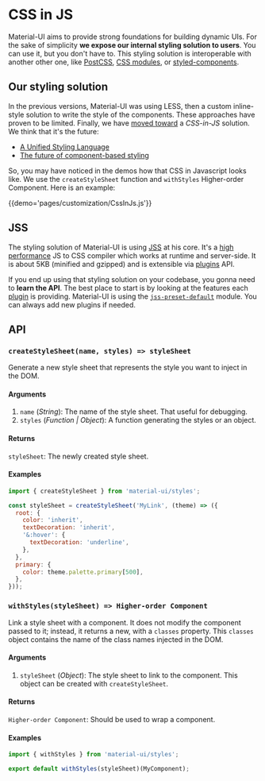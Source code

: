 # CSS in JS

Material-UI aims to provide strong foundations for building dynamic UIs.
For the sake of simplicity **we expose our internal styling solution to users**.
You can use it, but you don't have to. This styling solution is interoperable with another other one, like [PostCSS](https://github.com/postcss/postcss), [CSS modules](https://github.com/css-modules), or [styled-components](https://github.com/styled-components/styled-components).

## Our styling solution

In the previous versions, Material-UI was using LESS, then a custom inline-style solution to write the style of the components.
These approaches have proven to be limited.
Finally, we have [moved toward](https://github.com/oliviertassinari/a-journey-toward-better-style) a *CSS-in-JS* solution. We think that it's the future:
- [A Unified Styling Language](https://medium.com/seek-blog/a-unified-styling-language-d0c208de2660)
- [The future of component-based styling](https://medium.freecodecamp.com/css-in-javascript-the-future-of-component-based-styling-70b161a79a32)

So, you may have noticed in the demos how that CSS in Javascript looks like.
We use the `createStyleSheet` function and `withStyles` Higher-order Component.
Here is an example:

{{demo='pages/customization/CssInJs.js'}}

## JSS

The styling solution of Material-UI is using [JSS](https://github.com/cssinjs/jss) at his core.
It's a [high performance](https://github.com/cssinjs/jss/blob/master/docs/performance.md) JS to CSS compiler which works at runtime and server-side.
It is about 5KB (minified and gzipped) and is extensible via [plugins](https://github.com/cssinjs/jss/blob/master/docs/plugins.md) API.

If you end up using that styling solution on your codebase, you gonna need to **learn the API**.
The best place to start is by looking at the features each [plugin](http://cssinjs.org/plugins) is providing. Material-UI is using the [`jss-preset-default`](http://cssinjs.org/jss-preset-default) module. You can always add new plugins if needed.

## API

### `createStyleSheet(name, styles) => styleSheet`

Generate a new style sheet that represents the style you want to inject in the DOM.

#### Arguments

1. `name` (*String*): The name of the style sheet. That useful for debugging.
2. `styles` (*Function | Object*): A function generating the styles or an object.

#### Returns

`styleSheet`: The newly created style sheet.

#### Examples

```js
import { createStyleSheet } from 'material-ui/styles';

const styleSheet = createStyleSheet('MyLink', (theme) => ({
  root: {
    color: 'inherit',
    textDecoration: 'inherit',
    '&:hover': {
      textDecoration: 'underline',
    },
  },
  primary: {
    color: theme.palette.primary[500],
  },
}));
```

### `withStyles(styleSheet) => Higher-order Component`

Link a style sheet with a component. It does not modify the component passed to it; instead, it returns a new, with a `classes` property. This `classes` object contains the name of the class names injected in the DOM.

#### Arguments

1. `styleSheet` (*Object*): The style sheet to link to the component. This object can be created with `createStyleSheet`.

#### Returns

`Higher-order Component`: Should be used to wrap a component.

#### Examples

```js
import { withStyles } from 'material-ui/styles';

export default withStyles(styleSheet)(MyComponent);
```
